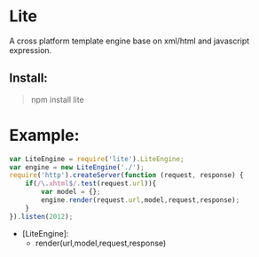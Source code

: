 # Lite
A cross platform template engine base on xml/html and javascript expression.

Install:
-------
>npm install lite

Example:
====
```javascript
var LiteEngine = require('lite').LiteEngine;
var engine = new LiteEngine('./');
require('http').createServer(function (request, response) {
	if(/\.xhtml$/.test(request.url)){
		var model = {};
    	engine.render(request.url,model,request,response);
	}
}).listen(2012);
```

 * [LiteEngine]:
    * render(url,model,request,response)
